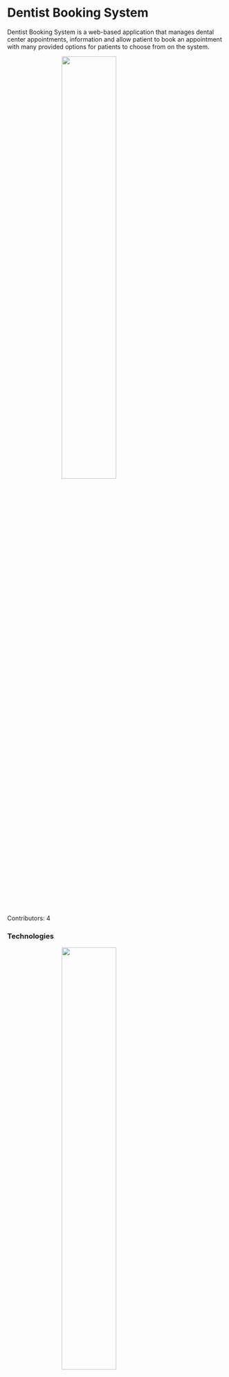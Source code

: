 # Dentist Booking System
Dentist Booking System is a web-based application that manages dental center appointments, information and allow patient to book an appointment with many provided options for patients to choose from on the system.

<img src="https://github.com/light-tree/math-utils/blob/main/images/homescreen.jpg" style="
	width:50%;
	display: block;
    	margin-left: auto;
    	margin-right: auto;">
<br />

Contributors: 4



### Technologies

<img src="https://github.com/light-tree/math-utils/blob/main/images/technologies.jpg" style="
	width:50%;
	display: block;
    	margin-left: auto;
    	margin-right: auto;">



### Installation

1. Create database
   ```sh
   CREATE DATABASE dentist
   ```

2. Open Constant.java in folder back-end\src\main\java\com\rade\dentistbookingsystem and change value of ACCOUNT_SID, AUTH_TOKEN, FROM_NUMBER corresponding to yours from your Twilio account.
   ```sh
   public static final String ACCOUNT_SID = "YOUR_ACCOUNT_SID";
   public static final String AUTH_TOKEN = "YOUR_ AUTH_TOKEN";
   public static final String FROM_NUMBER = "YOUR_TWILIO_PHONE";
   ```

3. Run java project in folder back-end

4. Install NPM packages for 2 react project in 2 folder admin_and_staff and patient_and_guest in folder front-end
   ```sh
   npm install
   ```
   or
   ```sh
   npm install --force
   ```

5. Start NPM
   ```sh
   npm start
   ```

### Language Support
* Vietnamese for screens of customer (patient and guest)
* English for screens of staff and admin